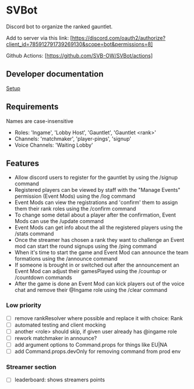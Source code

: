# SVBot

Discord bot to organize the ranked gauntlet.

Add to server via this link:
[https://discord.com/oauth2/authorize?client_id=785912791739269130&scope=bot&permissions=8]

Github Actions: [https://github.com/SVB-OW/SVBot/actions]

## Developer documentation

[Setup](docs/dev.md)

## Requirements

Names are case-insensitive

- Roles: 'Ingame', 'Lobby Host', 'Gauntlet', 'Gauntlet \<rank>'
- Channels: 'matchmaker', 'player-pings', 'signup'
- Voice Channels: 'Waiting Lobby'

## Features

- Allow discord users to register for the gauntlet by using the /signup command
- Registered players can be viewed by staff with the "Manage Events" permission (Event Mods) using the /log command
- Event Mods can view the registrations and 'confirm' them to assign them their rank roles using the /confirm command
- To change some detail about a player after the confirmation, Event Mods can use the /update command
- Event Mods can get info about the all the registered players using the /stats command
- Once the streamer has chosen a rank they want to challenge an Event mod can start the round signups using the /ping command
- When it's time to start the game and Event Mod can announce the team formations using the /announce command
- If someone is brought in or switched out after the announcement an Event Mod can adjust their gamesPlayed using the /countup or /countdown commands
- After the game is done an Event Mod can kick players out of the voice chat and remove their @Ingame role using the /clear command

### Low priority

- [ ] remove rankResolver where possible and replace it with choice: Rank
- [ ] automated testing and client mocking
- [ ] another \<role> should skip, if given user already has @ingame role
- [ ] rework matchmaker in announce?
- [ ] add argument options to Command.props for things like EU|NA
- [ ] add Command.props.devOnly for removing command from prod env

### Streamer section

- [ ] leaderboard: shows streamers points
